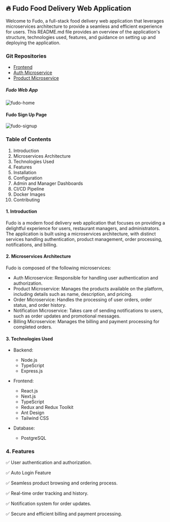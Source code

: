 ## 🔥 Fudo Food Delivery Web Application

Welcome to Fudo, a full-stack food delivery web application that leverages microservices architecture to provide a seamless and efficient experience for users. This README.md file provides an overview of the application's structure, technologies used, features, and guidance on setting up and deploying the application.

### Git Repositories

-   [Frontend](https://github.com/rushi-mungse/customer-fudo-frontend.git)
-   [Auth Microservice](https://github.com/rushi-mungse/auth-service.git)
-   [Product Microservice](https://github.com/rushi-mungse/product-microservice.git)

##### Fudo Web App

<img src="https://i.ibb.co/YW04HP0/fudo-home.png" alt="fudo-home" border="0">

#### Fudo Sign Up Page

<img src="https://i.ibb.co/kxw9zPb/fudo-signup.png" alt="fudo-signup" border="0">

### Table of Contents

1. Introduction
2. Microservices Architecture
3. Technologies Used
4. Features
5. Installation
6. Configuration
7. Admin and Manager Dashboards
8. CI/CD Pipeline
9. Docker Images
10. Contributing

#### 1. Introduction

Fudo is a modern food delivery web application that focuses on providing a delightful experience for users, restaurant managers, and administrators. The application is built using a microservices architecture, with distinct services handling authentication, product management, order processing, notifications, and billing.

#### 2. Microservices Architecture

Fudo is composed of the following microservices:

-   Auth Microservice: Responsible for handling user authentication and authorization.
-   Product Microservice: Manages the products available on the platform, including details such as name, description, and pricing.
-   Order Microservice: Handles the processing of user orders, order status, and order history.
-   Notification Microservice: Takes care of sending notifications to users, such as order updates and promotional messages.
-   Billing Microservice: Manages the billing and payment processing for completed orders.

#### 3. Technologies Used

-   Backend:

    -   Node.js
    -   TypeScript
    -   Express.js

-   Frontend:

    -   React.js
    -   Next.js
    -   TypeScript
    -   Redux and Redux Toolkit
    -   Ant Design
    -   Tailwind CSS

-   Database:
    -   PostgreSQL

### 4. Features

✅ User authentication and authorization.

✅ Auto Login Feature

✅ Seamless product browsing and ordering process.

✅ Real-time order tracking and history.

✅ Notification system for order updates.

✅ Secure and efficient billing and payment processing.

